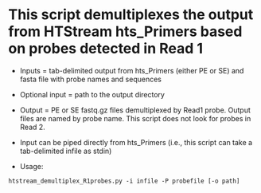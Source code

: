# This script demultiplexes the output from HTStream hts_Primers based on probes detected in Read 1

* Inputs = tab-delimited output from hts_Primers (either PE or SE) and fasta file with probe names and sequences
* Optional input = path to the output directory
* Output = PE or SE fastq.gz files demultiplexed by Read1 probe. Output files are named by probe name. This script does not look for probes in Read 2.
* Input can be piped directly from hts_Primers (i.e., this script can take a tab-delimited infile as stdin)

* Usage: 
```
htstream_demultiplex_R1probes.py -i infile -P probefile [-o path]
```
